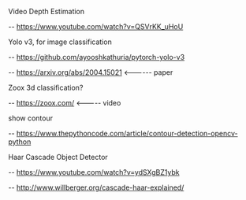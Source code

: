 Video Depth Estimation

--  https://www.youtube.com/watch?v=QSVrKK_uHoU


Yolo v3, for image classification

-- https://github.com/ayooshkathuria/pytorch-yolo-v3

-- https://arxiv.org/abs/2004.15021   <------ paper

Zoox 3d classification?

-- https://zoox.com/ <----- video

show contour

-- https://www.thepythoncode.com/article/contour-detection-opencv-python


Haar Cascade Object Detector

-- https://www.youtube.com/watch?v=ydSXgBZ1ybk

-- http://www.willberger.org/cascade-haar-explained/